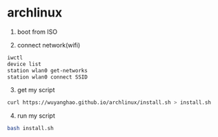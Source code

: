 # archlinux

1. boot from ISO

2. connect network(wifi)
```bash
iwctl
device list
station wlan0 get-networks
station wlan0 connect SSID 
```
3. get my script
```bash
curl https://wuyanghao.github.io/archlinux/install.sh > install.sh
```
4. run my script
```bash
bash install.sh
```
